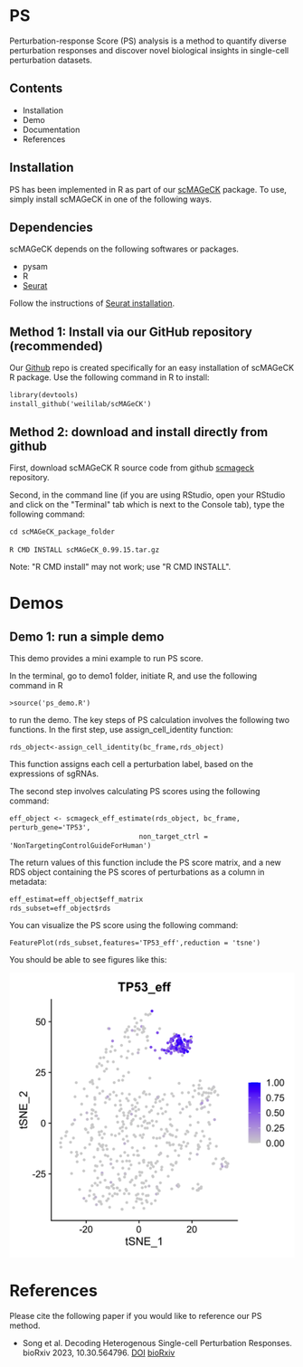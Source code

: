 # PS
Perturbation-response Score (PS) analysis is a method to quantify diverse perturbation responses and discover novel biological insights in single-cell perturbation datasets.

## Contents
* Installation
* Demo
* Documentation
* References

## Installation

PS has been implemented in R as part of our [scMAGeCK](https://bitbucket.org/weililab/scmageck/src/master/) package. To use, simply install scMAGeCK in one of the following ways.

## Dependencies 

scMAGeCK depends on the following softwares or packages.

* pysam
* R 
* [Seurat](https://satijalab.org/seurat/)

Follow the instructions of [Seurat installation](https://satijalab.org/seurat/install.html).


## Method 1: Install via our GitHub repository (recommended)

Our [Github](https://github.com/weililab/scMAGeCK) repo is created specifically for an easy installation of scMAGeCK R package. Use the following command in R to install:

    library(devtools)
    install_github('weililab/scMAGeCK')
    
## Method 2: download and install directly from github

First, download scMAGeCK R source code from github [scmageck](https://github.com/weililab/scMAGeCK) repository.

Second, in the command line (if you are using RStudio, open your RStudio and click on the "Terminal" tab which is next to the Console tab), type the following command:

    cd scMAGeCK_package_folder
    
    R CMD INSTALL scMAGeCK_0.99.15.tar.gz

Note: "R CMD install" may not work; use "R CMD INSTALL".


# Demos

## Demo 1: run a simple demo

This demo provides a mini example to run PS score. 


In the terminal, go to demo1 folder, initiate R, and use the following command in R 

    >source('ps_demo.R') 

to run the demo. The key steps of PS calculation involves the following two functions. In the first step, use assign_cell_identity function:

    rds_object<-assign_cell_identity(bc_frame,rds_object)

This function assigns each cell a perturbation label, based on the expressions of sgRNAs.

The second step involves calculating PS scores using the following command:

    eff_object <- scmageck_eff_estimate(rds_object, bc_frame, perturb_gene='TP53', 
                                    non_target_ctrl = 'NonTargetingControlGuideForHuman')

The return values of this function include the PS score matrix, and a new RDS object containing the PS scores of perturbations as a column in metadata:

    eff_estimat=eff_object$eff_matrix
    rds_subset=eff_object$rds

You can visualize the PS score using the following command:

    FeaturePlot(rds_subset,features='TP53_eff',reduction = 'tsne')


You should be able to see figures like this:

![PS score visualization](demo/demo1/TP53_eff.png)

# References

Please cite the following paper if you would like to reference our PS method.

* Song et al. Decoding Heterogenous Single-cell Perturbation Responses. bioRxiv 2023, 10.30.564796. [DOI](https://doi.org/10.1101/2023.10.30.564796) [bioRxiv](https://www.biorxiv.org/content/10.1101/2023.10.30.564796v1)

